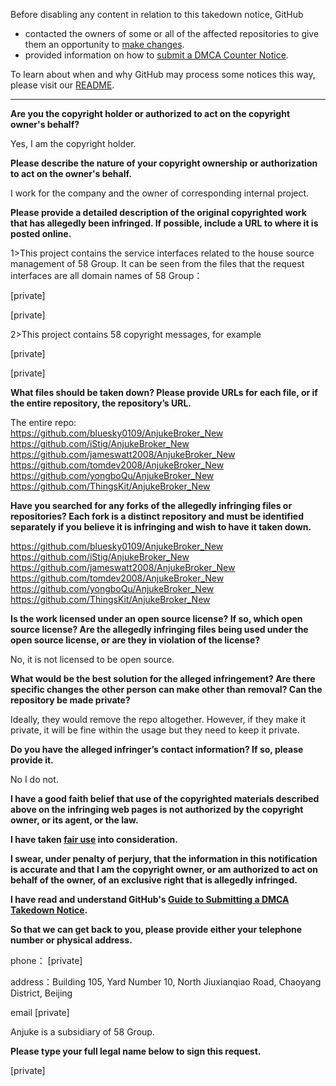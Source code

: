 Before disabling any content in relation to this takedown notice, GitHub
- contacted the owners of some or all of the affected repositories to give them an opportunity to [make changes](https://docs.github.com/en/github/site-policy/dmca-takedown-policy#a-how-does-this-actually-work).
- provided information on how to [submit a DMCA Counter Notice](https://docs.github.com/en/articles/guide-to-submitting-a-dmca-counter-notice).

To learn about when and why GitHub may process some notices this way, please visit our [README](https://github.com/github/dmca/blob/master/README.md).

---

**Are you the copyright holder or authorized to act on the copyright owner's behalf?**

Yes, I am the copyright holder.

**Please describe the nature of your copyright ownership or authorization to act on the owner's behalf.**

I work for the company and the owner of corresponding internal project.

**Please provide a detailed description of the original copyrighted work that has allegedly been infringed. If possible, include a URL to where it is posted online.**

1>This project contains the service interfaces related to the house source management of 58 Group. It can be seen from the files that the request interfaces are all domain names of 58 Group： 

[private]

[private]

2>This project contains 58 copyright messages, for example

[private]

[private]

**What files should be taken down? Please provide URLs for each file, or if the entire repository, the repository’s URL.**

The entire repo:  
https://github.com/bluesky0109/AnjukeBroker_New  
https://github.com/iStig/AnjukeBroker_New  
https://github.com/jameswatt2008/AnjukeBroker_New  
https://github.com/tomdev2008/AnjukeBroker_New  
https://github.com/yongboQu/AnjukeBroker_New  
https://github.com/ThingsKit/AnjukeBroker_New

**Have you searched for any forks of the allegedly infringing files or repositories? Each fork is a distinct repository and must be identified separately if you believe it is infringing and wish to have it taken down.**

https://github.com/bluesky0109/AnjukeBroker_New  
https://github.com/iStig/AnjukeBroker_New  
https://github.com/jameswatt2008/AnjukeBroker_New  
https://github.com/tomdev2008/AnjukeBroker_New  
https://github.com/yongboQu/AnjukeBroker_New  
https://github.com/ThingsKit/AnjukeBroker_New

**Is the work licensed under an open source license? If so, which open source license? Are the allegedly infringing files being used under the open source license, or are they in violation of the license?**

No, it is not licensed to be open source.

**What would be the best solution for the alleged infringement? Are there specific changes the other person can make other than removal? Can the repository be made private?**

Ideally, they would remove the repo altogether. However, if they make it private, it will be fine within the usage but they need to keep it private.

**Do you have the alleged infringer’s contact information? If so, please provide it.**

No I do not.

**I have a good faith belief that use of the copyrighted materials described above on the infringing web pages is not authorized by the copyright owner, or its agent, or the law.**

**I have taken <a href="https://www.lumendatabase.org/topics/22">fair use</a> into consideration.**

**I swear, under penalty of perjury, that the information in this notification is accurate and that I am the copyright owner, or am authorized to act on behalf of the owner, of an exclusive right that is allegedly infringed.**

**I have read and understand GitHub's <a href="https://docs.github.com/articles/guide-to-submitting-a-dmca-takedown-notice/">Guide to Submitting a DMCA Takedown Notice</a>.**

**So that we can get back to you, please provide either your telephone number or physical address.**

phone： [private]

address：Building 105, Yard Number 10, North Jiuxianqiao Road, Chaoyang District, Beijing  

email [private]

Anjuke is a subsidiary of 58 Group.

**Please type your full legal name below to sign this request.**

[private]
